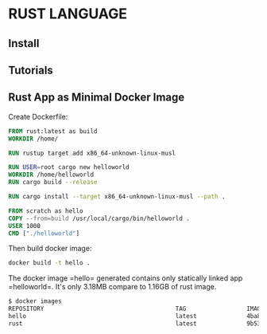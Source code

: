 # RUST LANGUAGE

## Install

## Tutorials

## Rust App as Minimal Docker Image
Create Dockerfile:

```Dockerfile
FROM rust:latest as build
WORKDIR /home/

RUN rustup target add x86_64-unknown-linux-musl

RUN USER=root cargo new helloworld
WORKDIR /home/helloworld
RUN cargo build --release

RUN cargo install --target x86_64-unknown-linux-musl --path .

FROM scratch as hello
COPY --from=build /usr/local/cargo/bin/helloworld .
USER 1000
CMD ["./helloworld"]
```

Then build docker image:

```bash
docker build -t hello .
```

The docker image =hello= generated contains only statically linked app =helloworld=.
It's only 3.18MB compare to 1.16GB of rust image.
    
```sh
$ docker images
REPOSITORY                                     TAG                 IMAGE ID            CREATED             SIZE
hello                                          latest              4ba8b292a860        5 minutes ago       3.18MB
rust                                           latest              9b539306c373        17 hours ago        1.16GB
```
